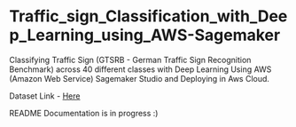 # Traffic_sign_Classification_with_Deep_Learning_using_AWS-Sagemaker


Classifying Traffic Sign (GTSRB - German Traffic Sign Recognition Benchmark) across 40 different classes with Deep Learning Using AWS (Amazon Web Service) Sagemaker Studio and Deploying in Aws Cloud.

Dataset Link - [Here](https://www.kaggle.com/meowmeowmeowmeowmeow/gtsrb-german-traffic-sign)

README Documentation is in progress :)
